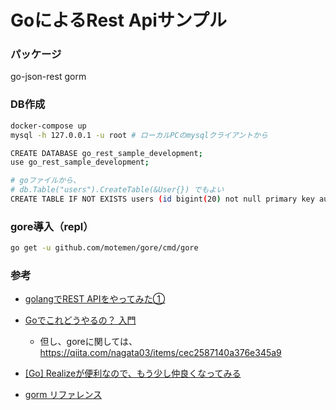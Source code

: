 # GoによるRest Apiサンプル
### パッケージ
go-json-rest
gorm

### DB作成
```bash
docker-compose up
mysql -h 127.0.0.1 -u root # ローカルPCのmysqlクライアントから

CREATE DATABASE go_rest_sample_development;
use go_rest_sample_development;

# goファイルから、
# db.Table("users").CreateTable(&User{}) でもよい
CREATE TABLE IF NOT EXISTS users (id bigint(20) not null primary key auto_increment, username varchar(255));
```

### gore導入（repl）
```bash
go get -u github.com/motemen/gore/cmd/gore
```
### 参考
* [golangでREST APIをやってみた①](https://qiita.com/katekichi/items/d94e078b376151858ca4)
* [Goでこれどうやるの？ 入門](https://www.slideshare.net/zaruhiroyukisakuraba/go-80884259)
    * 但し、goreに関しては、https://qiita.com/nagata03/items/cec2587140a376e345a9
* [[Go] Realizeが便利なので、もう少し仲良くなってみる](https://qiita.com/enta0701/items/9f60ad18600acab8c93d)

* [gorm リファレンス](https://gorm.io/ja_JP/docs/conventions.html)